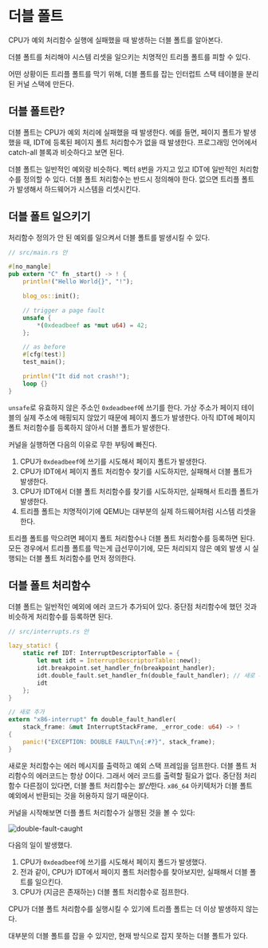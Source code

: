# 더블 폴트

CPU가 예외 처리함수 실행에 실패했을 때 발생하는 더블 폴트를 알아본다.

더블 폴트를 처리해야 시스템 리셋을 일으키는 치명적인 트리플 폴트를 피할 수 있다.

어떤 상황이든 트리플 폴트를 막기 위해, 더블 폴트를 잡는 인터럽트 스택 테이블을 분리된 커널 스택에 만든다.

## 더블 폴트란?

더블 폴트는 CPU가 예외 처리에 실패했을 때 발생한다. 예를 들면, 페이지 폴트가 발생했을 때, IDT에 등록된 페이지 폴트 처리함수가 없을 때 발생한다. 프로그래밍 언어에서 catch-all 블록과 비슷하다고 보면 된다.

더블 폴트는 일반적인 예외랑 비슷하다. 벡터 `8`번을 가지고 있고 IDT에 일반적인 처리함수를 정의할 수 있다. 더블 폴트 처리함수는 반드시 정의해야 한다. 없으면 트리플 폴트가 발생해서 하드웨어가 시스템을 리셋시킨다.

## 더블 폴트 일으키기

처리함수 정의가 안 된 예외를 일으켜서 더블 폴트를 발생시킬 수 있다.

```rust
// src/main.rs 안

#[no_mangle]
pub extern "C" fn _start() -> ! {
    println!("Hello World{}", "!");

    blog_os::init();

    // trigger a page fault
    unsafe {
        *(0xdeadbeef as *mut u64) = 42;
    };

    // as before
    #[cfg(test)]
    test_main();

    println!("It did not crash!");
    loop {}
}
```

`unsafe`로 유효하지 않은 주소인 `0xdeadbeef`에 쓰기를 한다. 가상 주소가 페이지 테이블의 실제 주소에 매핑되지 않았기 때문에 페이지 폴드가 발생한다. 아직 IDT에 페이지 폴트 처리함수를 등록하지 않아서 더블 폴트가 발생한다.

커널을 실행하면 다음의 이유로 무한 부팅에 빠진다.

1. CPU가 `0xdeadbeef`에 쓰기를 시도해서 페이지 폴트가 발생한다.
2. CPU가 IDT에서 페이지 폴트 처리함수 찾기를 시도하지만, 실패해서 더블 폴트가 발생한다.
3. CPU가 IDT에서 더블 폴트 처리함수를 찾기를 시도하지만, 실패해서 트리플 폴트가 발생한다.
4. 트리플 폴트는 치명적이기에 QEMU는 대부분의 실제 하드웨어처럼 시스템 리셋을 한다.

트리플 폴트를 막으려면 페이지 폴트 처리함수나 더블 폴트 처리함수를 등록하면 된다. 모든 경우에서 트리플 폴트를 막는게 급선무이기에, 모든 처리되지 않은 예외 발생 시 실행되는 더블 폴트 처리함수를 먼저 정의한다.

## 더블 폴트 처리함수

더블 폴트는 일반적인 예외에 에러 코드가 추가되어 있다. 중단점 처리함수에 했던 것과 비슷하게 처리함수를 등록하면 된다.

```rust
// src/interrupts.rs 안

lazy_static! {
    static ref IDT: InterruptDescriptorTable = {
        let mut idt = InterruptDescriptorTable::new();
        idt.breakpoint.set_handler_fn(breakpoint_handler);
        idt.double_fault.set_handler_fn(double_fault_handler); // 새로 추가
        idt
    };
}

// 새로 추가
extern "x86-interrupt" fn double_fault_handler(
    stack_frame: &mut InterruptStackFrame, _error_code: u64) -> !
{
    panic!("EXCEPTION: DOUBLE FAULT\n{:#?}", stack_frame);
}
```

새로운 처리함수는 에러 메시지를 출력하고 예외 스택 프레임을 덤프한다. 더블 폴트 처리함수의 에러코드는 항상 0이다. 그래서 에러 코드를 출력할 필요가 없다. 중단점 처리함수 다른점이 있다면, 더블 폴트 처리함수는 *발산*한다. `x86_64` 아키텍처가 더블 폴트 예외에서 반환되는 것을 허용하지 않기 때문이다.

커널을 시작해보면 더플 폴트 처리함수가 실행된 것을 볼 수 있다:

![double-fault-caught](https://user-images.githubusercontent.com/22253556/79637507-a94d7480-816f-11ea-9bed-54fc38ea9572.png)

다음의 일이 발생했다.

1. CPU가 `0xdeadbeef`에 쓰기를 시도해서 페이지 폴드가 발생했다.
2. 전과 같이, CPU가 IDT에서 페이지 폴트 처러함수를 찾아보지만, 실패해서 더블 폴트를 일으킨다.
3. CPU가 (지금은 존재하는) 더블 폴트 처리함수로 점프한다.

CPU가 더블 폴트 처리함수를 실행시킬 수 있기에 트리플 폴트는 더 이상 발생하지 않는다.

대부분의 더블 폴트를 잡을 수 있지만, 현재 방식으로 잡지 못하는 더블 폴트가 있다.

